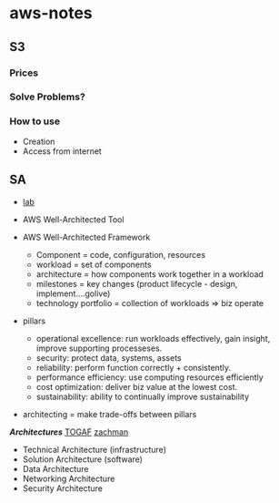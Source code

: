 # aws-notes

## S3

### Prices



### Solve Problems?



### How to use
- Creation
- Access from internet


## SA
* [lab](https://www.wellarchitectedlabs.com/?ref=wellarchitected-wp)
* AWS Well-Architected Tool
* AWS Well-Architected Framework
  + Component = code, configuration, resources
  + workload = set of components
  + architecture = how components work together in a workload
  + milestones = key changes (product lifecycle - design, implement....golive)
  + technology portfolio = collection of workloads => biz operate
* pillars
  + operational excellence: run workloads effectively, gain insight, improve supporting processeses.
  + security: protect data, systems, assets
  + reliability: perform function correctly + consistently.
  + performance efficiency: use computing resources efficiently
  + cost optimization: deliver biz value at the lowest cost.
  + sustainability: ability to continually improve sustainability

* architecting = make trade-offs between pillars

***Architectures***
[TOGAF](https://pubs.opengroup.org/architecture/togaf9-doc/arch/?ref=wellarchitected-wp)
[zachman](https://www.zachman.com/about-the-zachman-framework?ref=wellarchitected-wp)
+ Technical Architecture (infrastructure)
+ Solution Architecture (software)
+ Data Architecture
+ Networking Architecture
+ Security Architecture
